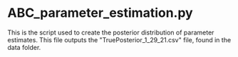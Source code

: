 # ABC_parameter_estimation.py

This is the script used to create the posterior distribution of parameter estimates. This file outputs the "TruePosterior_1_29_21.csv" file, found in the data folder.
